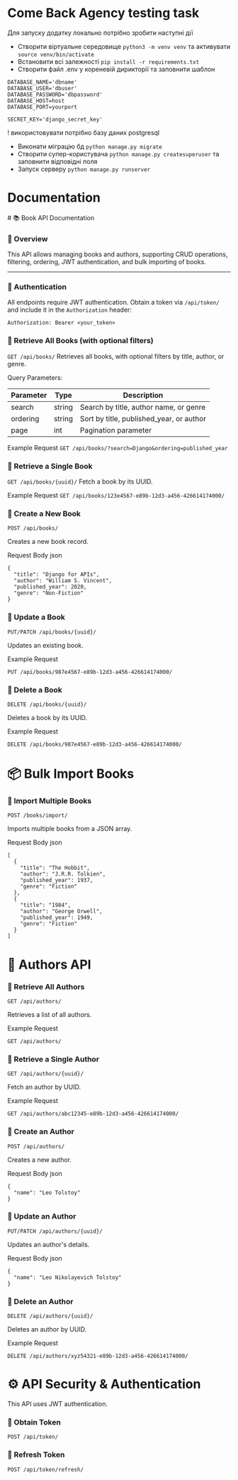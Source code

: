 <h1>Come Back Agency testing task</h1>

Для запуску додатку локально потрібно зробити наступні дії

+ Створити віртуальне середовище ```python3 -m venv venv``` та активувати ```source venv/bin/activate```
+ Встановити всі залежності ```pip install -r requirements.txt```
+ Створити файл .env у кореневій дирикторії та заповнити шаблон


```
DATABASE_NAME='dbname'
DATABASE_USER='dbuser'
DATABASE_PASSWORD='dbpassword'
DATABASE_HOST=host
DATABASE_PORT=yourport

SECRET_KEY='django_secret_key'
```
! використовувати потрібно базу даних postgresql
+ Виконати міграцію бд ```python manage.py migrate```
+ Створити супер-користувача ```python manage.py createsuperuser``` та заповнити відповідні поля
+ Запуск серверу ```python manage.py runserver```

<h1>Documentation</h1>
# 📚 Book API Documentation

### 📌 Overview
This API allows managing books and authors, supporting CRUD operations, filtering, ordering, JWT authentication, and bulk importing of books.

---

### 🔑 Authentication
All endpoints require JWT authentication. Obtain a token via `/api/token/` and include it in the `Authorization` header:

```http
Authorization: Bearer <your_token>
```


### 📌 Retrieve All Books (with optional filters)
```GET /api/books/```
Retrieves all books, with optional filters by title, author, or genre.

Query Parameters:

| Parameter | Type  |  Description | 
| ---      |-------|---|
| search | string |  Search by title, author name, or genre |
| ordering | string |   Sort by title, published_year, or author|   |
|   page | int |   Pagination parameter |

Example Request
```GET /api/books/?search=Django&ordering=published_year```

### 📌 Retrieve a Single Book

```GET /api/books/{uuid}/```
Fetch a book by its UUID.

Example Request
```GET /api/books/123e4567-e89b-12d3-a456-426614174000/```

### 📌 Create a New Book
```POST /api/books/```

Creates a new book record.

Request Body json
```
{
  "title": "Django for APIs",
  "author": "William S. Vincent",
  "published_year": 2020,
  "genre": "Non-Fiction"
}
```

### 📌 Update a Book
```PUT/PATCH /api/books/{uuid}/```

Updates an existing book.

Example Request

```PUT /api/books/987e4567-e89b-12d3-a456-426614174000/```

### 📌 Delete a Book
```DELETE /api/books/{uuid}/```

Deletes a book by its UUID.

Example Request

```DELETE /api/books/987e4567-e89b-12d3-a456-426614174000/```

<h1>📦 Bulk Import Books</h1>

### 📌 Import Multiple Books

```POST /books/import/```

Imports multiple books from a JSON array.

Request Body json

```
[
  {
    "title": "The Hobbit",
    "author": "J.R.R. Tolkien",
    "published_year": 1937,
    "genre": "Fiction"
  },
  {
    "title": "1984",
    "author": "George Orwell",
    "published_year": 1949,
    "genre": "Fiction"
  }
]
```

<h1>📖 Authors API</h1>

### 📌 Retrieve All Authors

```GET /api/authors/```

Retrieves a list of all authors.

Example Request

```GET /api/authors/```

### 📌 Retrieve a Single Author

```GET /api/authors/{uuid}/```

Fetch an author by UUID.

Example Request

```GET /api/authors/abc12345-e89b-12d3-a456-426614174000/```

### 📌 Create an Author

```POST /api/authors/```

Creates a new author.

Request Body json

```
{
  "name": "Leo Tolstoy"
}
```

### 📌 Update an Author

```PUT/PATCH /api/authors/{uuid}/```

Updates an author's details.

Request Body json

```
{
  "name": "Leo Nikolayevich Tolstoy"
}
```

### 📌 Delete an Author

```DELETE /api/authors/{uuid}/```

Deletes an author by UUID.

Example Request

```DELETE /api/authors/xyz54321-e89b-12d3-a456-426614174000/```

<h1>⚙️ API Security & Authentication</h1>

This API uses JWT authentication.

### 📌 Obtain Token

```POST /api/token/```

### 📌 Refresh Token
```POST /api/token/refresh/```
